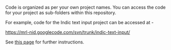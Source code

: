 Code is organized as per your own project names. You can access the code for your project as sub-folders within this repository.

For example, code for the Indic text input project can be accessed at -

https://mrl-nid.googlecode.com/svn/trunk/indic-text-input/

See [this page](http://code.google.com/p/mrl-nid/source/checkout) for further instructions.